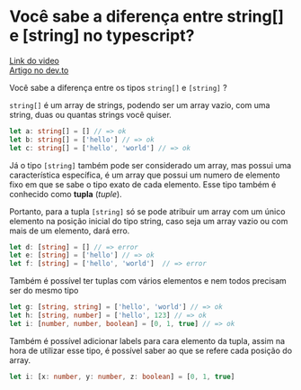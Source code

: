# Você sabe a diferença entre string[] e [string] no typescript?

[Link do video](https://youtu.be/HMfLoEJQeuM)  
[Artigo no dev.to](https://dev.to/magoacademico/voce-sabe-a-diferenca-entre-string-e-string-no-typescript-4fg3)

Você sabe a diferença entre os tipos `string[]` e `[string]` ?

`string[]` é um array de strings, podendo ser um array vazio, com uma string, duas ou quantas strings você quiser.

```ts
let a: string[] = [] // => ok
let b: string[] = ['hello'] // => ok
let c: string[] = ['hello', 'world'] // => ok
```

Já o tipo `[string]` também pode ser considerado um array, mas possui uma característica específica, é um array que possui um numero de elemento fixo em que se sabe o tipo exato de cada elemento. Esse tipo também é conhecido como **tupla** (*tuple*).

Portanto, para a tupla `[string]` só se pode atribuir um array com um único elemento na posição inicial do tipo string, caso seja um array vazio ou com mais de um elemento, dará erro.

```ts
let d: [string] = [] // => error
let e: [string] = ['hello'] // => ok
let f: [string] = ['hello', 'world']  // => error
```

Também é possível ter tuplas com vários elementos e nem todos precisam ser do mesmo tipo

```ts
let g: [string, string] = ['hello', 'world'] // => ok
let h: [string, number] = ['hello', 123] // => ok
let i: [number, number, boolean] = [0, 1, true] // => ok

```

Também é possível adicionar labels para cara elemento da tupla, assim na hora de utilizar esse tipo, é possível saber ao que se refere cada posição do array.

```ts
let i: [x: number, y: number, z: boolean] = [0, 1, true]
```